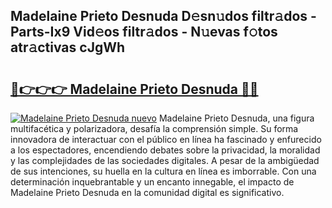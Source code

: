 ## Madelaine Prieto Desnuda D𝚎sn𝚞dos filtr𝚊dos - Parts-Ix9 Vid𝚎os filtr𝚊dos - N𝚞evas f𝚘tos atr𝚊ctivas cJgWh

# <h2><a href="http://mb8mc7.tromn.icu/?c=Madelaine+Prieto+Desnuda">🔗👉👉👉 Madelaine Prieto Desnuda 🔗🔗</a></h2>

[![Madelaine Prieto Desnuda nuevo](https://i.imgur.com/pEAQMta.gif)](http://mb8mc7.tromn.icu/?c=Madelaine+Prieto+Desnuda)
Madelaine Prieto Desnuda, una figura multifacética y polarizadora, desafía la comprensión simple. Su forma innovadora de interactuar con el público en línea ha fascinado y enfurecido a los espectadores, encendiendo debates sobre la privacidad, la moralidad y las complejidades de las sociedades digitales. A pesar de la ambigüedad de sus intenciones, su huella en la cultura en línea es imborrable. Con una determinación inquebrantable y un encanto innegable, el impacto de Madelaine Prieto Desnuda en la comunidad digital es significativo.
